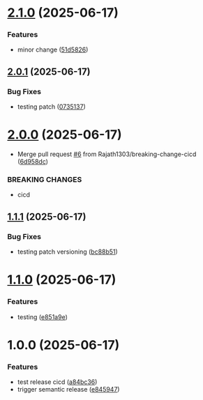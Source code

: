 # [2.1.0](https://github.com/Rajath1303/GitHub-actions-cicd/compare/v2.0.1...v2.1.0) (2025-06-17)


### Features

* minor change ([51d5826](https://github.com/Rajath1303/GitHub-actions-cicd/commit/51d5826180a3c7205088431be5fa9ebac5ef9efb))

## [2.0.1](https://github.com/Rajath1303/GitHub-actions-cicd/compare/v2.0.0...v2.0.1) (2025-06-17)


### Bug Fixes

* testing patch ([0735137](https://github.com/Rajath1303/GitHub-actions-cicd/commit/0735137a9233e55c29ec8ea0f105afa24118f0c0))

# [2.0.0](https://github.com/Rajath1303/GitHub-actions-cicd/compare/v1.1.1...v2.0.0) (2025-06-17)


* Merge pull request [#6](https://github.com/Rajath1303/GitHub-actions-cicd/issues/6) from Rajath1303/breaking-change-cicd ([6d958dc](https://github.com/Rajath1303/GitHub-actions-cicd/commit/6d958dc14fb39cb467d22daa1ec98952bbbdabe0))


### BREAKING CHANGES

* cicd

## [1.1.1](https://github.com/Rajath1303/GitHub-actions-cicd/compare/v1.1.0...v1.1.1) (2025-06-17)


### Bug Fixes

* testing patch versioning ([bc88b51](https://github.com/Rajath1303/GitHub-actions-cicd/commit/bc88b51319eda9e2bf905f1a3fbe1db50bd8d08f))

# [1.1.0](https://github.com/Rajath1303/GitHub-actions-cicd/compare/v1.0.0...v1.1.0) (2025-06-17)


### Features

* testing ([e851a9e](https://github.com/Rajath1303/GitHub-actions-cicd/commit/e851a9ea3d711d3aae45f97d6b47bed15a0b6077))

# 1.0.0 (2025-06-17)


### Features

* test release cicd ([a84bc36](https://github.com/Rajath1303/GitHub-actions-cicd/commit/a84bc361d09bb099be4d9d6477c2e0aa2956c865))
* trigger semantic release ([e845947](https://github.com/Rajath1303/GitHub-actions-cicd/commit/e84594782af644960fdef2fb1fa61f0a3a722fbc))
